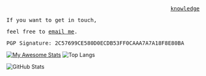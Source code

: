 <p align="right">
  <samp>
    <a href="https://www.startpage.com//">knowledge</a>
  </samp>
</p>

<p align="Left">
  <samp>
  If you want to get in touch,
  </samp>
</p>

<p align="Left">
  <samp>
  feel free to <a href="mailto:kwxynv@tuta.io">email me</a>.
  </samp>
</p>

<p align="Left">
  <samp>
    PGP Signature: 2C57699CE580D0ECDB53FF0CAAA7A7A18F8E80BA
  </samp>

[![My Awesome Stats](https://awesome-github-stats.azurewebsites.net/user-stats/KWXYNV?cardType=github&theme=dark&showIcons=false&preferLogin=false)](https://git.io/awesome-stats-card)
![Top Langs](https://github-readme-stats.vercel.app/api/top-langs/?username=KWXYNV&hide_progress=true&theme=dark#gh-dark-mode-only)

![GitHub Stats](https://github-readme-stats.vercel.app/api?username=KWXYNV&theme=dark&hide_border=true&count_private=true)
